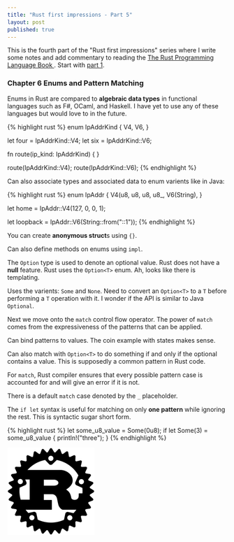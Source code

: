 ```yaml
---
title: "Rust first impressions - Part 5"
layout: post
published: true
---
```


This is the fourth part of the "Rust first impressions" series where I write some notes and add commentary to reading the [The Rust Programming Language Book ](https://doc.rust-lang.org/stable/book/). Start with [part 1](/2020/07/11/rust-first-impressions.html).

### Chapter 6 Enums and Pattern Matching

Enums in Rust are compared to **algebraic data types** in functional languages such as F#, OCaml, and Haskell. I have yet to use any of these languages but would love to in the future.

{% highlight rust %}
enum IpAddrKind {
  V4,
  V6,
}

let four = IpAddrKind::V4;
let six = IpAddrKind::V6;

fn route(ip_kind: IpAddrKind) {
}

route(IpAddrKind::V4);
route(IpAddrKind::V6);
{% endhighlight %}

Can also associate types and associated data to enum varients like in Java:

{% highlight rust %}
enum IpAddr {
  V4(u8, u8, u8, u8_,
  V6(String),
}

let home = IpAddr::V4(127, 0, 0, 1);

let loopback = IpAddr::V6(String::from("::1"));
{% endhighlight %}

You can create **anonymous struct**s using `{}`.

Can also define methods on enums using `impl`.

The `Option` type is used to denote an optional value. Rust does not have a **null** feature. Rust uses the `Option<T>` enum. Ah, looks like there is templating.

Uses the varients: `Some` and `None`. Need to convert an `Option<T>` to a `T` before performing a `T` operation with it. I wonder if the API is similar to Java `Optional`.

Next we move onto the `match` control flow operator. The power of `match` comes from the expressiveness of the patterns that can be applied.

Can bind patterns to values. The coin example with states makes sense.

Can also match with `Option<T>` to do something if and only if the optional contains a value. This is supposedly a common pattern in Rust code.

For `match`, Rust compiler ensures that every possible pattern case is accounted for and will give an error if it is not.

There is a default `match` case denoted by the `_` placeholder.

The `if let` syntax is useful for matching on only **one pattern** while ignoring the rest. This is syntactic sugar short form.

{% highlight rust %}
let some_u8_value = Some(0u8);
if let Some(3) = some_u8_value {
  println!("three");
}
{% endhighlight %}

![Rust Logo](/assets/images/posts/rust-first-impressions-part-5/rust_logo.png)

